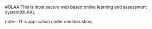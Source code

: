 #OLAA
This is most secure web based online learning and assessment system(OLAA),

note:- This application under consturustion;
